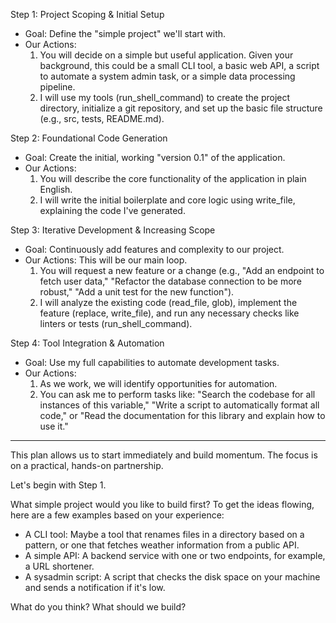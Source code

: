   Step 1: Project Scoping & Initial Setup
   * Goal: Define the "simple project" we'll start with.
   * Our Actions:
       1. You will decide on a simple but useful application. Given your background, this could be a small CLI tool, a basic web API, a script to automate a system
          admin task, or a simple data processing pipeline.
       2. I will use my tools (run_shell_command) to create the project directory, initialize a git repository, and set up the basic file structure (e.g., src,
          tests, README.md).


  Step 2: Foundational Code Generation
   * Goal: Create the initial, working "version 0.1" of the application.
   * Our Actions:
       1. You will describe the core functionality of the application in plain English.
       2. I will write the initial boilerplate and core logic using write_file, explaining the code I've generated.


  Step 3: Iterative Development & Increasing Scope
   * Goal: Continuously add features and complexity to our project.
   * Our Actions: This will be our main loop.
       1. You will request a new feature or a change (e.g., "Add an endpoint to fetch user data," "Refactor the database connection to be more robust," "Add a unit
          test for the new function").
       2. I will analyze the existing code (read_file, glob), implement the feature (replace, write_file), and run any necessary checks like linters or tests
          (run_shell_command).


  Step 4: Tool Integration & Automation
   * Goal: Use my full capabilities to automate development tasks.
   * Our Actions:
       1. As we work, we will identify opportunities for automation.
       2. You can ask me to perform tasks like: "Search the codebase for all instances of this variable," "Write a script to automatically format all code," or
          "Read the documentation for this library and explain how to use it."

  ---


  This plan allows us to start immediately and build momentum. The focus is on a practical, hands-on partnership.

  Let's begin with Step 1.

  What simple project would you like to build first? To get the ideas flowing, here are a few examples based on your experience:


   * A CLI tool: Maybe a tool that renames files in a directory based on a pattern, or one that fetches weather information from a public API.
   * A simple API: A backend service with one or two endpoints, for example, a URL shortener.
   * A sysadmin script: A script that checks the disk space on your machine and sends a notification if it's low.


  What do you think? What should we build?


